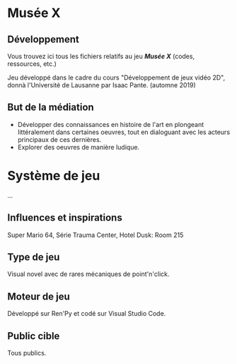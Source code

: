 # Musée X

## Développement

Vous trouvez ici tous les fichiers relatifs au jeu ***Musée X*** (codes, ressources, etc.)

Jeu développé dans le cadre du cours "Développement de jeux vidéo 2D", donnà l'Université de Lausanne par Isaac Pante.
(automne 2019)

## But de la médiation
- Développer des connaissances en histoire de l'art en plongeant littéralement dans certaines oeuvres, tout en dialoguant avec les acteurs principaux de ces dernières.
- Explorer des oeuvres de manière ludique.

# Système de jeu
...

## Influences et inspirations
Super Mario 64, Série Trauma Center, Hotel Dusk: Room 215

## Type de jeu
Visual novel avec de rares mécaniques de point'n'click.
## Moteur de jeu
Développé sur Ren'Py et codé sur Visual Studio Code.

## Public cible
Tous publics.
